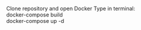 
Clone repository and open Docker
Type in terminal:</br> 
docker-compose build</br>
docker-compose up -d

